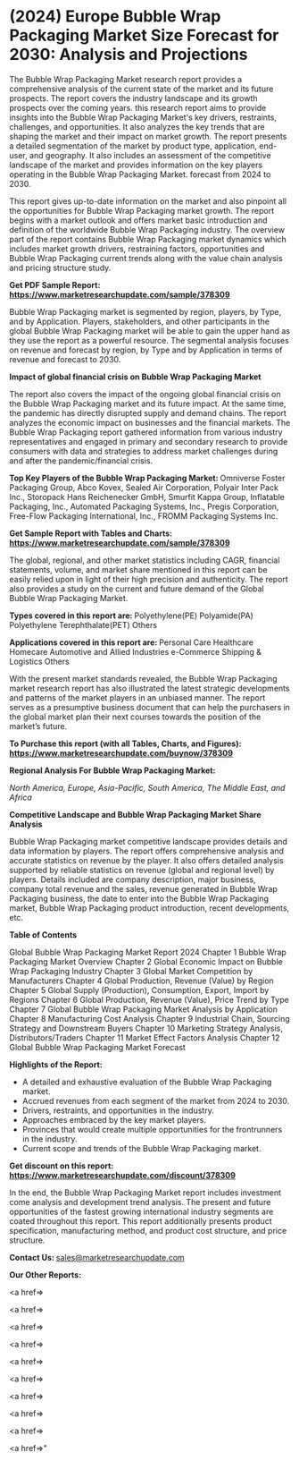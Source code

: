 # (2024) Europe Bubble Wrap Packaging Market Size Forecast for 2030: Analysis and Projections

The Bubble Wrap Packaging Market research report provides a comprehensive analysis of the current state of the market and its future prospects. The report covers the industry landscape and its growth prospects over the coming years. this research report aims to provide insights into the Bubble Wrap Packaging Market's key drivers, restraints, challenges, and opportunities. It also analyzes the key trends that are shaping the market and their impact on market growth. The report presents a detailed segmentation of the market by product type, application, end-user, and geography. It also includes an assessment of the competitive landscape of the market and provides information on the key players operating in the Bubble Wrap Packaging Market. forecast from 2024 to 2030.

This report gives up-to-date information on the market and also pinpoint all the opportunities for Bubble Wrap Packaging market growth. The report begins with a market outlook and offers market basic introduction and definition of the worldwide Bubble Wrap Packaging industry. The overview part of the report contains Bubble Wrap Packaging market dynamics which includes market growth drivers, restraining factors, opportunities and Bubble Wrap Packaging current trends along with the value chain analysis and pricing structure study.

<strong><b>Get PDF Sample Report: <a href=https://www.marketresearchupdate.com/sample/378309>https://www.marketresearchupdate.com/sample/378309</a></b></strong>

Bubble Wrap Packaging market is segmented by region, players, by Type, and by Application. Players, stakeholders, and other participants in the global Bubble Wrap Packaging market will be able to gain the upper hand as they use the report as a powerful resource. The segmental analysis focuses on revenue and forecast by region, by Type and by Application in terms of revenue and forecast to 2030.

<strong><b>Impact of global financial crisis on Bubble Wrap Packaging Market</b></strong>

The report also covers the impact of the ongoing global financial crisis on the Bubble Wrap Packaging market and its future impact. At the same time, the pandemic has directly disrupted supply and demand chains. The report analyzes the economic impact on businesses and the financial markets. The Bubble Wrap Packaging report gathered information from various industry representatives and engaged in primary and secondary research to provide consumers with data and strategies to address market challenges during and after the pandemic/financial crisis.

<strong><b>Top Key Players of the Bubble Wrap Packaging Market:
</b></strong>Omniverse Foster Packaging Group, Abco Kovex, Sealed Air Corporation, Polyair Inter Pack Inc., Storopack Hans Reichenecker GmbH, Smurfit Kappa Group, Inflatable Packaging, Inc., Automated Packaging Systems, Inc., Pregis Corporation, Free-Flow Packaging International, Inc., FROMM Packaging Systems Inc.<strong><b>
</b></strong>

<strong><b>Get Sample Report with Tables and Charts: <a href=https://www.marketresearchupdate.com/sample/378309>https://www.marketresearchupdate.com/sample/378309</a></b></strong>

The global, regional, and other market statistics including CAGR, financial statements, volume, and market share mentioned in this report can be easily relied upon in light of their high precision and authenticity. The report also provides a study on the current and future demand of the Global Bubble Wrap Packaging Market.

<strong><b>Types covered in this report are:
</b></strong>Polyethylene(PE)
Polyamide(PA)
Polyethylene Terephthalate(PET)
Others<strong><b>
</b></strong>

<strong><b>Applications covered in this report are:
</b></strong>Personal Care
Healthcare
Homecare
Automotive and Allied Industries
e-Commerce
Shipping & Logistics
Others<strong><b>
</b></strong>

With the present market standards revealed, the Bubble Wrap Packaging market research report has also illustrated the latest strategic developments and patterns of the market players in an unbiased manner. The report serves as a presumptive business document that can help the purchasers in the global market plan their next courses towards the position of the market’s future.

<strong><b>To Purchase this report (with all Tables, Charts, and Figures): <a href=https://www.marketresearchupdate.com/buynow/378309>https://www.marketresearchupdate.com/buynow/378309</a></b></strong>

<strong><b>Regional Analysis For Bubble Wrap Packaging Market:</b></strong>

<em><i>North America, Europe, Asia-Pacific, South America, The Middle East, and Africa</i></em>

<strong><b>Competitive Landscape and Bubble Wrap Packaging Market Share Analysis</b></strong>

Bubble Wrap Packaging market competitive landscape provides details and data information by players. The report offers comprehensive analysis and accurate statistics on revenue by the player. It also offers detailed analysis supported by reliable statistics on revenue (global and regional level) by players. Details included are company description, major business, company total revenue and the sales, revenue generated in Bubble Wrap Packaging business, the date to enter into the Bubble Wrap Packaging market, Bubble Wrap Packaging product introduction, recent developments, etc.

<strong><b>Table of Contents</b></strong>

Global Bubble Wrap Packaging Market Report 2024
Chapter 1 Bubble Wrap Packaging Market Overview
Chapter 2 Global Economic Impact on Bubble Wrap Packaging Industry
Chapter 3 Global Market Competition by Manufacturers
Chapter 4 Global Production, Revenue (Value) by Region
Chapter 5 Global Supply (Production), Consumption, Export, Import by Regions
Chapter 6 Global Production, Revenue (Value), Price Trend by Type
Chapter 7 Global Bubble Wrap Packaging Market Analysis by Application
Chapter 8 Manufacturing Cost Analysis
Chapter 9 Industrial Chain, Sourcing Strategy and Downstream Buyers
Chapter 10 Marketing Strategy Analysis, Distributors/Traders
Chapter 11 Market Effect Factors Analysis
Chapter 12 Global Bubble Wrap Packaging Market Forecast

<strong><b>Highlights of the Report:</b></strong>

- A detailed and exhaustive evaluation of the Bubble Wrap Packaging market.
- Accrued revenues from each segment of the market from 2024 to 2030.
- Drivers, restraints, and opportunities in the industry.
- Approaches embraced by the key market players.
- Provinces that would create multiple opportunities for the frontrunners in the industry.
- Current scope and trends of the Bubble Wrap Packaging market.

<strong><b>Get discount on this report: <a href=https://www.marketresearchupdate.com/discount/378309>https://www.marketresearchupdate.com/discount/378309</a></b></strong>

In the end, the Bubble Wrap Packaging Market report includes investment come analysis and development trend analysis. The present and future opportunities of the fastest growing international industry segments are coated throughout this report. This report additionally presents product specification, manufacturing method, and product cost structure, and price structure.

<strong><b>Contact Us:
</b></strong>sales@marketresearchupdate.com

<strong>Our Other Reports:</strong>

<a href=></a>

<a href=></a>

<a href=></a>

<a href=></a>

<a href=></a>

<a href=></a>

<a href=></a>

<a href=></a>

<a href=></a>

<a href=></a>"
